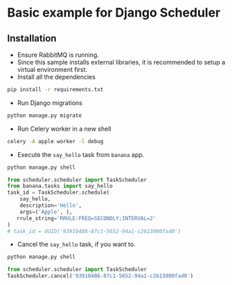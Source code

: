 # Basic example for Django Scheduler

## Installation

* Ensure RabbitMQ is running.
* Since this sample installs external libraries, it is recommended to setup a virtual environment first.
* Install all the dependencies
```bash
pip install -r requirements.txt
```
* Run Django migrations
```bash
python manage.py migrate
```
* Run Celery worker in a new shell
```bash
celery -A apple worker -l debug
```
* Execute the `say_hello` task from `banana` app.
```bash
python manage.py shell
```

```python
from scheduler.scheduler import TaskScheduler
from banana.tasks import say_hello
task_id = TaskScheduler.schedule(
    say_hello,
    description='Hello',
    args=('Apple', ),
   rrule_string='RRULE:FREQ=SECONDLY;INTERVAL=2'
)
# task_id = UUID('93910486-87c1-5652-94a1-c2613900fad0')
```
* Cancel the `say_hello` task, if you want to.
```bash
python manage.py shell
```

```python
from scheduler.scheduler import TaskScheduler
TaskScheduler.cancel('93910486-87c1-5652-94a1-c2613900fad0')
```
